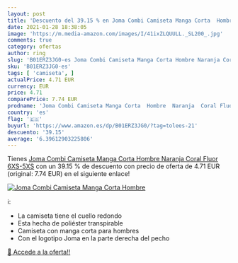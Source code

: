 ```yaml
---
layout: post
title: 'Descuento del 39.15 % en Joma Combi Camiseta Manga Corta  Hombre '
date: 2021-01-28 18:38:05
image: 'https://m.media-amazon.com/images/I/41ixZLQUULL._SL200_.jpg'
comments: true
category: ofertas
author: ring
slug: 'B01ERZ3JG0-es Joma Combi Camiseta Manga Corta Hombre Naranja Coral Fluor...'
sku: 'B01ERZ3JG0-es'
tags: [ 'camiseta', ]
actualPrice: 4.71 EUR
currency: EUR
price: 4.71
comparePrice: 7.74 EUR
prodname: 'Joma Combi Camiseta Manga Corta  Hombre  Naranja  Coral Fluor   6XS-5XS'
country: 'es'
flag: '🇪🇸'
buyurl: 'https://www.amazon.es/dp/B01ERZ3JG0/?tag=tolees-21'
descuento: '39.15'
average: '6.39612903225806'
---
```


Tienes [Joma Combi Camiseta Manga Corta  Hombre  Naranja  Coral Fluor   6XS-5XS](https://www.amazon.es/dp/B01ERZ3JG0/?tag=tolees-21) con un 39.15 % de descuento con precio de oferta de 4.71 EUR (original: 7.74 EUR) en el siguiente enlace!

[![Joma Combi Camiseta Manga Corta  Hombre ](https://m.media-amazon.com/images/I/41ixZLQUULL._SL200_.jpg)](https://www.amazon.es/dp/B01ERZ3JG0/?tag=tolees-21)

ℹ️:

- La camiseta tiene el cuello redondo
- Esta hecha de poliéster transpirable
- Camiseta con manga corta para hombres
- Con el logotipo Joma en la parte derecha del pecho

[🛒 Accede a la oferta!!](https://www.amazon.es/dp/B01ERZ3JG0/?tag=tolees-21)
